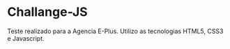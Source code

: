 # Challange-JS

Teste realizado para a Agencia E-Plus.
Utilizo as tecnologias HTML5, CSS3 e Javascript.
